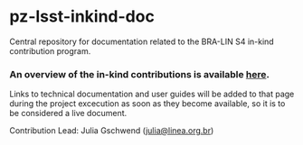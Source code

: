 # pz-lsst-inkind-doc 

Central repository for documentation related to the BRA-LIN S4 in-kind contribution program. 

### An overview of the in-kind contributions is available [here](https://linea-it.github.io/pz-lsst-inkind-doc/).

Links to technical documentation and user guides will be added to that page during the project excecution as soon as they become available, so it is to be considered a live document. 
 

Contribution Lead: Julia Gschwend ([julia@linea.org.br](mailto:julia@linea.org.br))  
